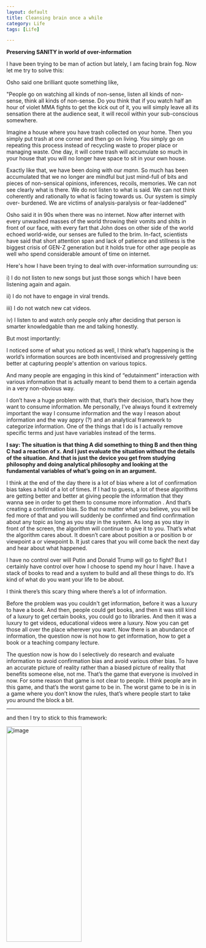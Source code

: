 ```yaml
---
layout: default
title: Cleansing brain once a while
category: Life
tags: [Life]

---
```


**Preserving SANITY in world of over-information**

I have been trying to be man of action but lately, I am facing brain fog. Now let me try to solve this:

Osho said one brilliant quote something like, 

"People go on watching all kinds of non-sense, listen all kinds of non-sense, think all kinds of non-sense. Do you think that if you watch half an hour of violet MMA fights to get the kick out of it, you will simply leave all its sensation there at the audience seat, it will recoil within your sub-conscious somewhere. 
  
   Imagine a house where you have trash collected on your home. Then you simply put trash at one corner and then go on living. You simply go on repeating this process instead of recycling waste to proper place or managing waste. One day, it will come trash will accumulate so much in your house that you will no longer have space to sit in your own house. 
 
Exactly like that, we have been doing with our _mann_. So much has been accumulated that we no longer are mindful but just mind-full of bits and pieces of non-sensical opinions, inferences, recoils, memories. We can not see clearly what is there. We do not listen to what is said. We can not think coherently and rationally to what is facing towards us. Our system is simply over- burdened. We are victims of analysis-paralysis or fear-laddened"

Osho said it in 90s when there was no internet. Now after internet with every unwashed masses of the world throwing their vomits and shits in front of our face, with every fart that John does on other side of the world echoed world-wide, our senses are fulled to the brim. In-fact, scientists have said that short attention span and lack of patience and stillness is the biggest crisis of GEN-Z generation but it holds true for other age people as well who spend considerable amount of time on internet. 

Here's how I have been trying to deal with over-information surrounding us:

i) I do not listen to new songs but just those songs which I have been listening again and again.

ii) I do not have to engage in viral trends. 

iii) I do not watch new cat videos.

iv) I listen to and watch only people only after deciding that person is smarter knowledgable than me and talking honestly.

But most importantly:

I noticed some of what you noticed as well, I think what’s happening is the world’s information  sources are both incentivised and progressively getting better at capturing people's attention on various topics. 

And many people are engaging in this kind of “edutainment” interaction with various information that is actually meant to bend them to a certain agenda in a very non-obvious way. 

I don’t have a huge problem with that, that’s their decision, that’s how they want to consume information. Me personally, I’ve always found it extremely important the way I consume information and the way I reason about information and the way appry (?) and an analytical framework to categorize information. One of the things that I do is I actually remove specific terms and just have variables instead of the terms.

**I say: The situation is that thing A did something to thing B and then thing C had a reaction of x. And I just evaluate the situation without the details of the situation. And that is just the device you get from studying philosophy and doing analytical philosophy and looking at the fundamental variables of what’s going on in an argument.**

I think at the end of the day there is a lot of bias where a lot of confirmation bias takes a hold of a lot of times. If I had to guess, a lot of these algorithms are getting better and better at giving people the information that they wanna see in order to get them to consume more information . And that’s creating a confirmation bias. So that no matter what you believe, you will be fed more of that and you will suddenly be confirmed and find confirmation about any topic as long as you stay in the system. As long as you stay in front of the screen, the algorithm will continue to give it to you. That’s what the algorithm cares about. It doesn’t care about position a or position b or viewpoint a or viewpoint b. It just cares that you will come back the next day and hear about what happened.

I have no control over will Putin and Donald Trump will go to fight? But I certainly have control over how I choose to spend my hour I have. I have a stack of books to read and a system to build and all these things to do. It’s kind of what do you want your life to be about.

I think there’s this scary thing where there’s a lot of information. 

Before the problem was you couldn't get information, before it was a luxury to have a book. And then, people could get books, and then it was still kind of a luxury to get certain books, you could go to libraries. And then it was a luxury to get videos, educational videos were a luxury. Now you can get those all over the place wherever you want. Now there is an abundance of information, the question now is not how to get information, how to get a book or a teaching company lecture.

The question now is how do I selectively do research and evaluate information to avoid confirmation bias and avoid various other bias. To have an accurate picture of reality rather than a biased picture of reality that benefits someone else, not me. That’s the game that everyone is involved in now. For some reason that game is not clear to people. I think people are in this game, and that’s the worst game to be in. The worst game to be in is in a game where you don’t know the rules, that’s where people start to take you around the block a bit.

---
and then I try to stick to this framework:

<img width="196" height="561" alt="image" src="https://github.com/user-attachments/assets/2c78482b-28f6-439d-be57-aaeb325fe330" />




